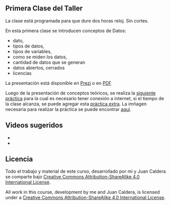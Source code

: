 ## Primera Clase del Taller

La clase está programada para que dure dos horas reloj. Sin cortes.

En esta primera clase se introducen conceptos de Datos: 

 * dato, 
 * tipos de datos, 
 * tipos de variables, 
 * como se miden los datos, 
 * cantidad de datos que se generan
 * datos abiertos, cerrados
 * licencias
 
 La presentación está disponible en [Prezi](https://prezi.com/r7rhn3ic5emu/primera-clase-taller-de-manejo-de-datos_videosyoutube/) o en [PDF](https://github.com/yabellini/TallerManejoDeDatos/blob/master/clase1/Presentacion_Datos.pdf)
 
 Luego de la presentación de conceptos teóricos, se realiza la [siguiente práctica](https://github.com/yabellini/TallerManejoDeDatos/blob/master/clase1/Curso%20Herramientas%20Libres%20Clase%201.pdf) para la cual es necesario tener conexión a internet, si el tiempo de la clase alcanza, se puede agregar esta [práctica extra](https://github.com/yabellini/TallerManejoDeDatos/blob/master/clase1/Practica%20Extra%20-%20Google_NewsLab_PublicDataExplorer.pdf).  La imñagen necesaria para realizar la práctica se puede encontrar [aquí](https://github.com/yabellini/TallerManejoDeDatos/blob/master/clase1/rio-atuel-seco.jpg).
 

## Videos sugeridos

- [Big Data Agriculture (Inglés)]: (https://www.youtube.com/watch?v=NLwJrblQHkc&list=PLbPtGt00-Vv80FWMeWmZRrGJMsuLscnTQ)
- [Big Data - Fundación Sadosky (Español)]: (https://www.youtube.com/channel/UCtszj_ZFCyKwG4RZ2Vp9rrg/videos)


## Licencia

 Todo el trabajo y material de este curso, desarrollado por mi y Juan Caldera se comparte bajo [Creative Commons Attribution-ShareAlike 4.0 International License](https://creativecommons.org/licenses/by-sa/4.0/deed.es_ES).
 
 All work in this course, development by me and Juan Caldera, is licensed under a [Creative Commons Attribution-ShareAlike 4.0 International License](https://creativecommons.org/licenses/by-sa/4.0/deed.es_ES).
 
 

